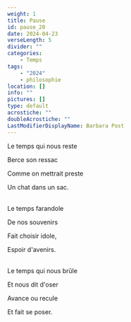 ```yaml
---
weight: 1
title: Pause
id: pause_20
date: 2024-04-23
verseLength: 5
divider: ""
categories:
    - Temps
tags:
    - "2024"
    - philosophie
location: []
info: ""
pictures: []
type: default
acrostiche: ""
doubleAcrostiche: ""
LastModifierDisplayName: Barbara Post
---
```

Le temps qui nous reste

Berce son ressac

Comme on mettrait preste

Un chat dans un sac.

 \
Le temps farandole

De nos souvenirs

Fait choisir idole,

Espoir d'avenirs.

 \
Le temps qui nous brûle

Et nous dit d'oser

Avance ou recule

Et fait se poser.
